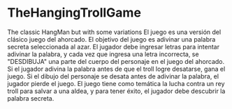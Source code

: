 # TheHangingTrollGame
The classic HangMan but with some variations
El juego es una versión del clásico juego del ahorcado. El objetivo del juego es adivinar una palabra secreta seleccionada al azar. El jugador debe ingresar letras para intentar adivinar la palabra, y cada vez que ingresa una letra incorrecta, se "DESDIBUJA" una parte del cuerpo del personaje en el juego del ahorcado. Si el jugador adivina la palabra antes de que el troll logre desatarse, gana el juego. Si el dibujo del personaje se desata antes de adivinar la palabra, el jugador pierde el juego. El juego tiene como temática la lucha contra un rey troll para salvar a una aldea, y para tener éxito, el jugador debe descubrir la palabra secreta.
